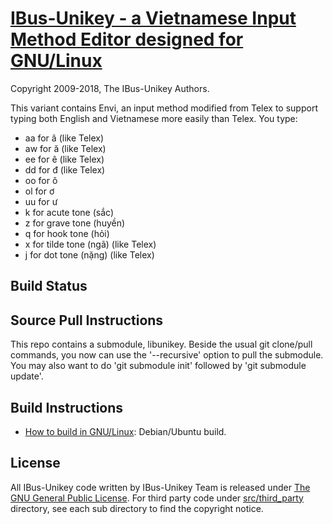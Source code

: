 
[IBus-Unikey - a Vietnamese Input Method Editor designed for GNU/Linux](https://github.com/ibus-unikey/ibus-unikey)
===============

Copyright 2009-2018, The IBus-Unikey Authors.

This variant contains Envi, an input method modified from Telex to support typing both English and Vietnamese more easily than Telex. You type:
* aa for â (like Telex)
* aw for ă (like Telex)
* ee for ê (like Telex)
* dd for đ (like Telex)
* oo for ô
* ol for ơ
* uu for ư
* k for acute tone (sắc)
* z for grave tone (huyền)
* q for hook tone (hỏi)
* x for tilde tone (ngã) (like Telex)
* j for dot tone (nặng) (like Telex)

Build Status
------------

Source Pull Instructions
------------------------

This repo contains a submodule, libunikey. Beside the usual git clone/pull commands, you now can use the '--recursive' option to pull the submodule. You may also want to do 'git submodule init' followed by 'git submodule update'.


Build Instructions
------------------

* [How to build in GNU/Linux](docs/build_unikey_in_linux.md): Debian/Ubuntu build.

License
-------

All IBus-Unikey code written by IBus-Unikey Team is released under
[The GNU General Public License](https://opensource.org/licenses/gpl-3.0).
For third party code under [src/third_party](src/third_party) directory,
see each sub directory to find the copyright notice.